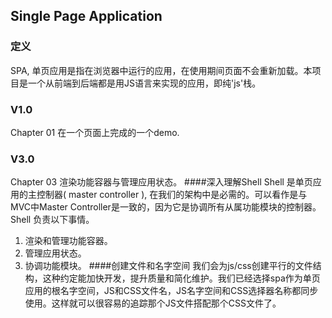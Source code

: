 ## Single Page Application
### 定义
SPA, 单页应用是指在浏览器中运行的应用，在使用期间页面不会重新加载。本项目是一个从前端到后端都是用JS语言来实现的应用，即纯'js'栈。
### V1.0
Chapter 01 在一个页面上完成的一个demo.
### V3.0 
Chapter 03 渲染功能容器与管理应用状态。
####深入理解Shell
Shell 是单页应用的主控制器( master controller ), 在我们的架构中是必需的。可以看作是与MVC中Master Controller是一致的，因为它是协调所有从属功能模块的控制器。
Shell 负责以下事情。
1. 渲染和管理功能容器。
2. 管理应用状态。
3. 协调功能模块。
####创建文件和名字空间
我们会为js/css创建平行的文件结构，这种约定能加快开发，提升质量和简化维护。我们已经选择spa作为单页应用的根名字空间，JS和CSS文件名，JS名字空间和CSS选择器名称都同步使用。这样就可以很容易的追踪那个JS文件搭配那个CSS文件了。

